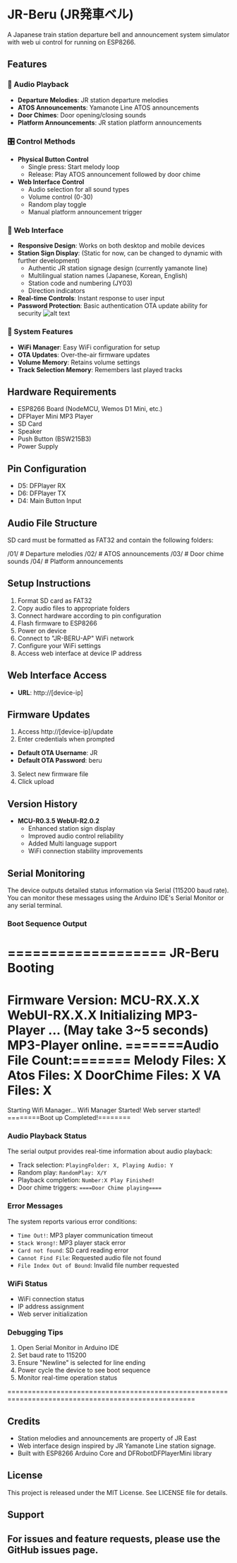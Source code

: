 # JR-Beru (JR発車ベル)
A Japanese train station departure bell and announcement system simulator with web ui control for running on ESP8266.

## Features

### 🚂 Audio Playback
- **Departure Melodies**: JR station departure melodies
- **ATOS Announcements**: Yamanote Line ATOS announcements
- **Door Chimes**:  Door opening/closing sounds
- **Platform Announcements**: JR station platform announcements

### 🎛️ Control Methods
- **Physical Button Control**
  - Single press: Start melody loop
  - Release: Play ATOS announcement followed by door chime
- **Web Interface Control**
  - Audio selection for all sound types
  - Volume control (0-30)
  - Random play toggle
  - Manual platform announcement trigger

### 📱 Web Interface
- **Responsive Design**: Works on both desktop and mobile devices
- **Station Sign Display**: (Static for now, can be changed to dynamic with further development)
  - Authentic JR station signage design (currently yamanote line)
  - Multilingual station names (Japanese, Korean, English)
  - Station code and numbering (JY03)
  - Direction indicators
- **Real-time Controls**: Instant response to user input
- **Password Protection**: Basic authentication OTA update ability for security
![alt text](Demo-img/webui.png.png)



### 🔧 System Features
- **WiFi Manager**: Easy WiFi configuration for setup
- **OTA Updates**: Over-the-air firmware updates
- **Volume Memory**: Retains volume settings
- **Track Selection Memory**: Remembers last played tracks

## Hardware Requirements
- ESP8266 Board (NodeMCU, Wemos D1 Mini, etc.)
- DFPlayer Mini MP3 Player
- SD Card
- Speaker
- Push Button (BSW215B3)
- Power Supply

## Pin Configuration
- D5: DFPlayer RX
- D6: DFPlayer TX
- D4: Main Button Input

## Audio File Structure
SD card must be formatted as FAT32 and contain the following folders: 

/01/ # Departure melodies
/02/ # ATOS announcements
/03/ # Door chime sounds
/04/ # Platform announcements


## Setup Instructions
1. Format SD card as FAT32
2. Copy audio files to appropriate folders
3. Connect hardware according to pin configuration
4. Flash firmware to ESP8266
5. Power on device
6. Connect to "JR-BERU-AP" WiFi network
7. Configure your WiFi settings
8. Access web interface at device IP address

## Web Interface Access
- **URL**: http://[device-ip]


## Firmware Updates
1. Access http://[device-ip]/update
2. Enter credentials when prompted
- **Default OTA Username**: JR
- **Default OTA Password**: beru
3. Select new firmware file
4. Click upload

## Version History
- **MCU-R0.3.5 WebUI-R2.0.2**
  - Enhanced station sign display
  - Improved audio control reliability
  - Added Multi language support
  - WiFi connection stability improvements

## Serial Monitoring
The device outputs detailed status information via Serial (115200 baud rate). You can monitor these messages using the Arduino IDE's Serial Monitor or any serial terminal.

### Boot Sequence Output

===================
JR-Beru Booting
===================
Firmware Version: MCU-RX.X.X WebUI-RX.X.X
Initializing MP3-Player ... (May take 3~5 seconds)
MP3-Player online.
=======Audio File Count:=======
Melody Files: X
Atos Files: X
DoorChime Files: X
VA Files: X
===============================
Starting Wifi Manager...
Wifi Manager Started!
Web server started!
========Boot up Completed!========

### Audio Playback Status
The serial output provides real-time information about audio playback:
- Track selection: `PlayingFolder: X, Playing Audio: Y`
- Random play: `RandomPlay: X/Y`
- Playback completion: `Number:X Play Finished!`
- Door chime triggers: `====Door Chime playing====`

### Error Messages
The system reports various error conditions:
- `Time Out!`: MP3 player communication timeout
- `Stack Wrong!`: MP3 player stack error
- `Card not found`: SD card reading error
- `Cannot Find File`: Requested audio file not found
- `File Index Out of Bound`: Invalid file number requested

### WiFi Status
- WiFi connection status
- IP address assignment
- Web server initialization

### Debugging Tips
1. Open Serial Monitor in Arduino IDE
2. Set baud rate to 115200
3. Ensure "Newline" is selected for line ending
4. Power cycle the device to see boot sequence
5. Monitor real-time operation status

====================================================================================================

## Credits
- Station melodies and announcements are property of JR East
- Web interface design inspired by JR Yamanote Line station signage. 
- Built with ESP8266 Arduino Core and DFRobotDFPlayerMini library

## License
This project is released under the MIT License. See LICENSE file for details.

## Support
For issues and feature requests, please use the GitHub issues page.
----
